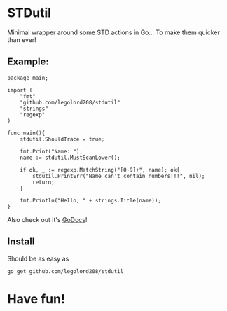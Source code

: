 # STDutil
Minimal wrapper around some STD actions in Go... To make them quicker than ever!

## Example:
```
package main;

import (
	"fmt"
	"github.com/legolord208/stdutil"
	"strings"
	"regexp"
)

func main(){
	stdutil.ShouldTrace = true;

	fmt.Print("Name: ");
	name := stdutil.MustScanLower();

	if ok, _ := regexp.MatchString("[0-9]+", name); ok{
		stdutil.PrintErr("Name can't contain numbers!!!", nil);
		return;
	}

	fmt.Println("Hello, " + strings.Title(name));
}
```

Also check out it's [GoDocs](https://godoc.org/github.com/LEGOlord208/stdutil)!

## Install
Should be as easy as
```
go get github.com/legolord208/stdutil
```

# Have fun!
